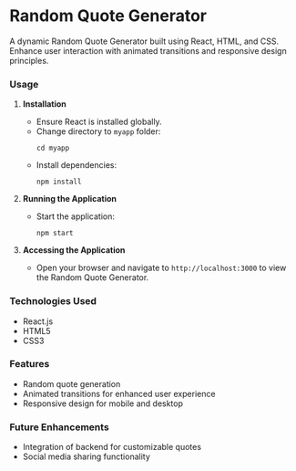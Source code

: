 # Random Quote Generator

A dynamic Random Quote Generator built using React, HTML, and CSS. Enhance user interaction with animated transitions and responsive design principles.

### Usage
1. **Installation**
   - Ensure React is installed globally.
   - Change directory to `myapp` folder:
     ```
     cd myapp
     ```
   - Install dependencies:
     ```
     npm install
     ```

2. **Running the Application**
   - Start the application:
     ```
     npm start
     ```

3. **Accessing the Application**
   - Open your browser and navigate to `http://localhost:3000` to view the Random Quote Generator.

### Technologies Used
- React.js
- HTML5
- CSS3

### Features
- Random quote generation
- Animated transitions for enhanced user experience
- Responsive design for mobile and desktop

### Future Enhancements
- Integration of backend for customizable quotes
- Social media sharing functionality
